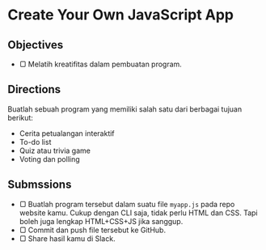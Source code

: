 # Create Your Own JavaScript App

## Objectives

- ▢ Melatih kreatifitas dalam pembuatan program.

## Directions

Buatlah sebuah program yang memiliki salah satu dari berbagai tujuan berikut:

- Cerita petualangan interaktif
- To-do list
- Quiz atau trivia game
- Voting dan polling

## Submssions

- ▢ Buatlah program tersebut dalam suatu file `myapp.js` pada repo website kamu. Cukup dengan CLI saja, tidak perlu HTML dan CSS. Tapi boleh juga lengkap HTML+CSS+JS jika sanggup. 
- ▢ Commit dan push file tersebut ke GitHub.
- ▢ Share hasil kamu di Slack.
